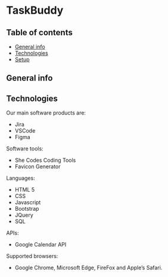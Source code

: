 # TaskBuddy

## Table of contents
* [General info](#general-info)
* [Technologies](#technologies)
* [Setup](#setup)

## General info

	
## Technologies

Our main software products are: 
* Jira
* VSCode
* Figma

Software tools: 
* She Codes Coding Tools 
* Favicon Generator
 
Languages: 
* HTML 5
* CSS
* Javascript 
* Bootstrap 
* JQuery 
* SQL 

APIs:
* Google Calendar API

Supported browsers: 
* Google Chrome, Microsoft Edge, FireFox and Apple’s Safari. 
